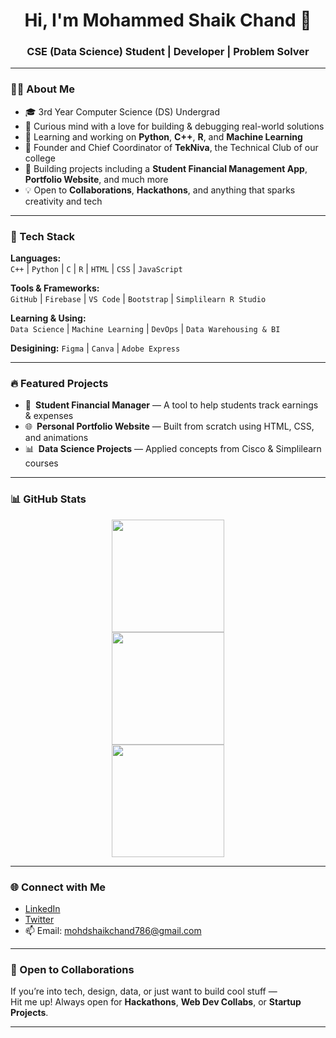 <h1 align="center">Hi, I'm Mohammed Shaik Chand 👋</h1>
<h3 align="center">CSE (Data Science) Student | Developer | Problem Solver</h3>

---

### 👨‍💻 About Me

- 🎓 3rd Year Computer Science (DS) Undergrad  
- 🧠 Curious mind with a love for building & debugging real-world solutions  
- 🌱 Learning and working on **Python**, **C++**, **R**, and **Machine Learning**
- 💼 Founder and Chief Coordinator of **TekNiva**, the Technical Club of our college  
- 🚀 Building projects including a **Student Financial Management App**, **Portfolio Website**, and much more  
- 💡 Open to **Collaborations**, **Hackathons**, and anything that sparks creativity and tech

---

### 🧰 Tech Stack

**Languages:**  
`C++` | `Python` | `C` | `R` | `HTML` | `CSS` | `JavaScript`

**Tools & Frameworks:**  
`GitHub` | `Firebase` | `VS Code` | `Bootstrap` | `Simplilearn R Studio`

**Learning & Using:**  
`Data Science` | `Machine Learning` | `DevOps` | `Data Warehousing & BI`

**Desigining:**
`Figma` | `Canva` | `Adobe Express`

---

### 🔥 Featured Projects

- 💸 **Student Financial Manager** — A tool to help students track earnings & expenses  
- 🌐 **Personal Portfolio Website** — Built from scratch using HTML, CSS, and animations  
- 📊 **Data Science Projects** — Applied concepts from Cisco & Simplilearn courses  

---

### 📊 GitHub Stats

<p align="center">
  <img src="https://github-readme-stats.vercel.app/api?username=shaikchand&show_icons=true&theme=github_dark" height="180em" />
  <br />
  <img src="https://github-readme-streak-stats.herokuapp.com/?user=shaikchand&theme=github-dark" height="180em"/>
  <br />
  <img src="https://github-readme-stats.vercel.app/api/top-langs/?username=shaikchand&layout=compact&theme=tokyonight" height="180em"/>
</p>

---

### 🌐 Connect with Me

- [LinkedIn](https://www.linkedin.com/in/mohd-chand-522ba0265/)  
- [Twitter](https://x.com/MohdChand542272)  
- 📫 Email: mohdshaikchand786@gmail.com  

---

### 🤝 Open to Collaborations

If you’re into tech, design, data, or just want to build cool stuff —  
Hit me up! Always open for **Hackathons**, **Web Dev Collabs**, or **Startup Projects**.

---
